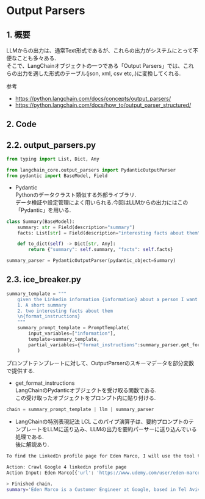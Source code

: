 # Output Parsers

## 1. 概要

LLMからの出力は、通常Text形式であるが、これらの出力がシステムにとって不便なことも多々ある.  
そこで、LangChainオブジェクトの一つである「Output Parsers」では、これらの出力を適した形式のテーブル(json, xml, csv etc,.)に変換してくれる.  

参考  
- https://python.langchain.com/docs/concepts/output_parsers/
- https://python.langchain.com/docs/how_to/output_parser_structured/

## 2. Code


## 2.2. output_parsers.py
```python
from typing import List, Dict, Any

from langchain_core.output_parsers import PydanticOutputParser
from pydantic import BaseModel, Field
```

- Pydantic  
    Pythonのデータクラスト類似する外部ライブラリ.  
    データ検証や設定管理によく用いられる.今回はLLMからの出力にはこの「Pydantic」を用いる.  

```python
class Summary(BaseModel):
    summary: str = Field(description="summary")
    facts: List[str] = Field(description="interesting facts about them")

    def to_dict(self) -> Dict[str, Any]:
        return {"summary": self.summary, "facts": self.facts}

summary_parser = PydanticOutputParser(pydantic_object=Summary)
```

## 2.3. ice_breaker.py  

```python
summary_template = """
    given the Linkedin information {information} about a person I want you to create:
    1. A short summary
    2. two interesting facts about them
    \n{format_instructions}
    """
    summary_prompt_template = PromptTemplate(
        input_variables=["information"], 
        template=summary_template, 
        partial_variables={"format_instructions":summary_parser.get_format_instructions()}
    )
```

プロンプトテンプレートに対して、OutputParserのスキーマデータを部分変数で提供する.  

- get_format_instructions  
    LangChainのPydanticオブジェクトを受け取る関数である.  
    この受け取ったオブジェクトをプロンプト内に貼り付ける.  

```python
chain = summary_prompt_template | llm | summary_parser
```

- LangChainの特別表現記法 LCL
    このパイプ演算子は、要約プロンプトのテンプレートをLLMに送り込み、LLMの出力を要約パーサーに送り込んでいる処理である.  
    後に解説あり.  

```bash
To find the LinkedIn profile page for Eden Marco, I will use the tool to crawl Google for the LinkedIn profile page.

Action: Crawl Google 4 linkedin profile page
Action Input: Eden Marco[{'url': 'https://www.udemy.com/user/eden-marco/', 'content': 'Eden Marco | LLM Specialist is a Udemy instructor with educational courses available for enrollment. Check out the latest courses taught by Eden Marco | LLM Specialist'}, {'url': 'https://www.udemy.com/course/langchain/', 'content': 'Eden Marco | LLM Specialist. Best Selling Instructor. 4.6 Instructor Rating. 21,403 Reviews. 90,628 Students. 7 Courses. I am a passionate Software Engineer with years of experience in back-end development, one of the first engineers at Orca Security, and now I am working as a Customer Engineer at Google Cloud.'}, {'url': 'https://www.linkedin.com/today/author/eden-marco', 'content': 'Check out professional insights posted by Eden Marco, LLMs @ Google Cloud | Best-selling Udemy Instructor | Backend &amp; GenAI | Opinions stated here are my own, not those of my company'}, {'url': 'https://www.linkedin.com/posts/eden-marco_one-of-my-favorite-things-about-being-a-udemy-activity-7176269229858381826-7U6d', 'content': 'Eden Marco LLMs @ Google Cloud | Best-selling Udemy Instructor | Backend & GenAI 1w Report this post Contextual Answers from the AI21 Labs team is a fantastic model when you want the LLM to always'}, {'url': 'https://github.com/emarco177/', 'content': 'in/eden-marco @EdenEmarco177; Achievements. x2. Achievements. x2. Block or Report. Block or report emarco177 Block user. Prevent this user from interacting with your repositories and sending you notifications. Learn more about blocking users. You must be logged in to block users.'}]Final Answer: https://www.linkedin.com/today/author/eden-marco

> Finished chain.
summary='Eden Marco is a Customer Engineer at Google, based in Tel Aviv, Israel. A best-selling instructor on Udemy, Eden has a strong background in backend development and has held various positions in the tech industry, including roles at Orca Security, Wizer, and Deep Instinct.' facts=['Eden Marco has produced and published two best-selling courses on Udemy, attracting over 9,000 students and receiving more than 800 ratings with a solid 4.7-star rating.', 'Eden served as a Captain in the Israel Defense Forces from July 2010 to August 2014.']

```
